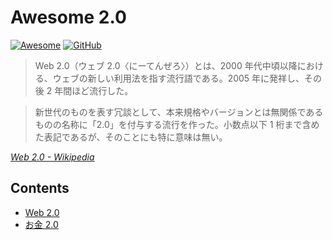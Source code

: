 # Awesome 2.0

[![Awesome](https://awesome.re/badge-flat.svg)](https://awesome.re)
[![GitHub](https://img.shields.io/github/license/SnO2WMaN/awesome-2.0?style=flat-square)](https://github.com/SnO2WMaN/awesome-2.0/blob/master/LICENSE)

> Web 2.0（ウェブ 2.0〈にーてんぜろ〉）とは、2000 年代中頃以降における、ウェブの新しい利用法を指す流行語である。2005 年に発祥し、その後 2 年間ほど流行した。

> 新世代のものを表す冗談として、本来規格やバージョンとは無関係であるものの名称に「2.0」を付与する流行を作った。小数点以下 1 桁まで含めた表記であるが、そのことにも特に意味は無い。

_[Web 2.0 - Wikipedia](https://ja.wikipedia.org/wiki/Web_2.0)_

## Contents

- [Web 2.0](https://www.oreilly.com/pub/a/web2/archive/what-is-web-20.html)
- [お金 2.0](https://www.gentosha.co.jp/book/b11283.html)
